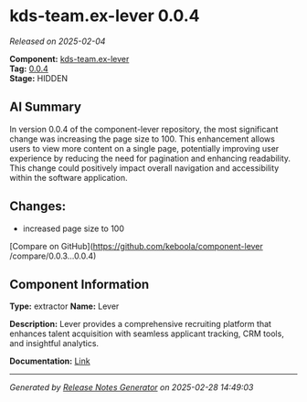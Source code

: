 #  kds-team.ex-lever 0.0.4

_Released on 2025-02-04_

**Component:** [kds-team.ex-lever](https://github.com/keboola/component-lever)  
**Tag:** [0.0.4](https://github.com/keboola/component-lever/releases/tag/0.0.4)  
**Stage:** HIDDEN


## AI Summary
In version 0.0.4 of the component-lever repository, the most significant change was increasing the page size to 100. This enhancement allows users to view more content on a single page, potentially improving user experience by reducing the need for pagination and enhancing readability. This change could positively impact overall navigation and accessibility within the software application.



## Changes:


- increased page size to 100 




[Compare on GitHub](https://github.com/keboola/component-lever
/compare/0.0.3...0.0.4)



## Component Information
**Type:** extractor
**Name:** Lever

**Description:** Lever provides a comprehensive recruiting platform that enhances talent acquisition with seamless applicant tracking, CRM tools, and insightful analytics.


**Documentation:** [Link](https://github.com/keboola/component-lever/blob/master/README.md)



---
_Generated by [Release Notes Generator](https://github.com/keboola/release-notes-generator)
on 2025-02-28 14:49:03_